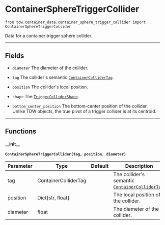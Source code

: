 # ContainerSphereTriggerCollider

`from tdw.container_data.container_sphere_trigger_collider import ContainerSphereTriggerCollider`

Data for a container trigger sphere collider.

***

## Fields

- `diameter` The diameter of the collider.

- `tag` The collider's semantic [`ContainerColliderTag`](container_collider_tag.md).

- `position` The collider's local position.

- `shape` The [`TriggerColliderShape`](../collision_data/trigger_collider_shape.md).

- `bottom_center_position` The bottom-center position of the collider. Unlike TDW objects, the true pivot of a trigger collider is at its centroid.

***

## Functions

#### \_\_init\_\_

**`ContainerSphereTriggerCollider(tag, position, diameter)`**

| Parameter | Type | Default | Description |
| --- | --- | --- | --- |
| tag |  ContainerColliderTag |  | The collider's semantic [`ContainerColliderTag`](container_collider_tag.md). |
| position |  Dict[str, float] |  | The local position of the collider. |
| diameter |  float |  | The diameter of the collider. |